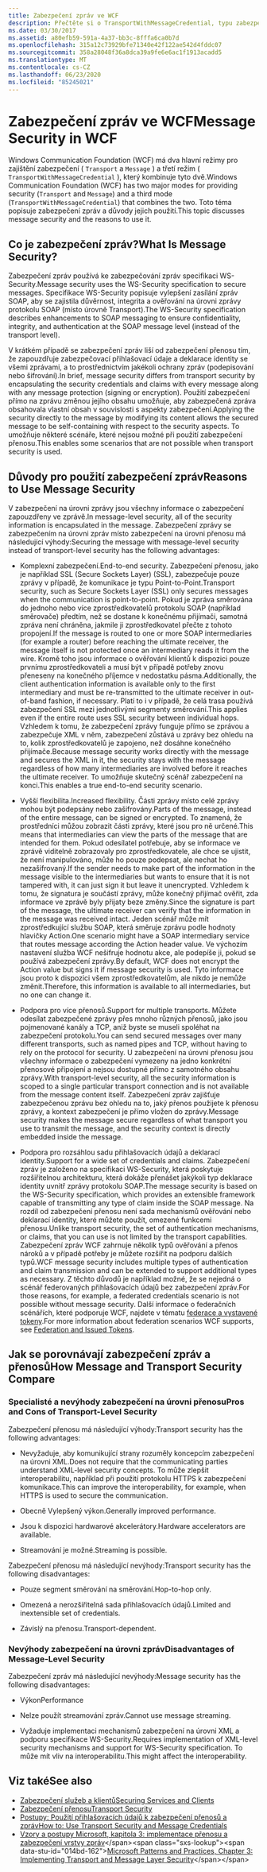 ```yaml
---
title: Zabezpečení zpráv ve WCF
description: Přečtěte si o TransportWithMessageCredential, typu zabezpečení zpráv WCF, které používá kombinaci přenosů a režimů zabezpečení zpráv.
ms.date: 03/30/2017
ms.assetid: a80efb59-591a-4a37-bb3c-8fffa6ca0b7d
ms.openlocfilehash: 315a12c73929bfe71340e42f122ae542d4fddc07
ms.sourcegitcommit: 358a28048f36a8dca39a9fe6e6ac1f1913acadd5
ms.translationtype: MT
ms.contentlocale: cs-CZ
ms.lasthandoff: 06/23/2020
ms.locfileid: "85245021"
---
```

# <a name="message-security-in-wcf"></a><span data-ttu-id="014bd-103">Zabezpečení zpráv ve WCF</span><span class="sxs-lookup"><span data-stu-id="014bd-103">Message Security in WCF</span></span>

<span data-ttu-id="014bd-104">Windows Communication Foundation (WCF) má dva hlavní režimy pro zajištění zabezpečení ( `Transport` a `Message` ) a třetí režim ( `TransportWithMessageCredential` ), který kombinuje tyto dvě.</span><span class="sxs-lookup"><span data-stu-id="014bd-104">Windows Communication Foundation (WCF) has two major modes for providing security (`Transport` and `Message`) and a third mode (`TransportWithMessageCredential`) that combines the two.</span></span> <span data-ttu-id="014bd-105">Toto téma popisuje zabezpečení zpráv a důvody jejich použití.</span><span class="sxs-lookup"><span data-stu-id="014bd-105">This topic discusses message security and the reasons to use it.</span></span>

## <a name="what-is-message-security"></a><span data-ttu-id="014bd-106">Co je zabezpečení zpráv?</span><span class="sxs-lookup"><span data-stu-id="014bd-106">What Is Message Security?</span></span>

<span data-ttu-id="014bd-107">Zabezpečení zpráv používá ke zabezpečování zpráv specifikaci WS-Security.</span><span class="sxs-lookup"><span data-stu-id="014bd-107">Message security uses the WS-Security specification to secure messages.</span></span> <span data-ttu-id="014bd-108">Specifikace WS-Security popisuje vylepšení zasílání zpráv SOAP, aby se zajistila důvěrnost, integrita a ověřování na úrovni zprávy protokolu SOAP (místo úrovně Transport).</span><span class="sxs-lookup"><span data-stu-id="014bd-108">The WS-Security specification describes enhancements to SOAP messaging to ensure confidentiality, integrity, and authentication at the SOAP message level (instead of the transport level).</span></span>

<span data-ttu-id="014bd-109">V krátkém případě se zabezpečení zpráv liší od zabezpečení přenosu tím, že zapouzdřuje zabezpečovací přihlašovací údaje a deklarace identity se všemi zprávami, a to prostřednictvím jakékoli ochrany zpráv (podepisování nebo šifrování).</span><span class="sxs-lookup"><span data-stu-id="014bd-109">In brief, message security differs from transport security by encapsulating the security credentials and claims with every message along with any message protection (signing or encryption).</span></span> <span data-ttu-id="014bd-110">Použití zabezpečení přímo na zprávu změnou jejího obsahu umožňuje, aby zabezpečená zpráva obsahovala vlastní obsah v souvislosti s aspekty zabezpečení.</span><span class="sxs-lookup"><span data-stu-id="014bd-110">Applying the security directly to the message by modifying its content allows the secured message to be self-containing with respect to the security aspects.</span></span> <span data-ttu-id="014bd-111">To umožňuje některé scénáře, které nejsou možné při použití zabezpečení přenosu.</span><span class="sxs-lookup"><span data-stu-id="014bd-111">This enables some scenarios that are not possible when transport security is used.</span></span>

## <a name="reasons-to-use-message-security"></a><span data-ttu-id="014bd-112">Důvody pro použití zabezpečení zpráv</span><span class="sxs-lookup"><span data-stu-id="014bd-112">Reasons to Use Message Security</span></span>

<span data-ttu-id="014bd-113">V zabezpečení na úrovni zprávy jsou všechny informace o zabezpečení zapouzdřeny ve zprávě.</span><span class="sxs-lookup"><span data-stu-id="014bd-113">In message-level security, all of the security information is encapsulated in the message.</span></span> <span data-ttu-id="014bd-114">Zabezpečení zprávy se zabezpečením na úrovni zpráv místo zabezpečení na úrovni přenosu má následující výhody:</span><span class="sxs-lookup"><span data-stu-id="014bd-114">Securing the message with message-level security instead of transport-level security has the following advantages:</span></span>

- <span data-ttu-id="014bd-115">Komplexní zabezpečení.</span><span class="sxs-lookup"><span data-stu-id="014bd-115">End-to-end security.</span></span> <span data-ttu-id="014bd-116">Zabezpečení přenosu, jako je například SSL (Secure Sockets Layer) (SSL), zabezpečuje pouze zprávy v případě, že komunikace je typu Point-to-Point.</span><span class="sxs-lookup"><span data-stu-id="014bd-116">Transport security, such as Secure Sockets Layer (SSL) only secures messages when the communication is point-to-point.</span></span> <span data-ttu-id="014bd-117">Pokud je zpráva směrována do jednoho nebo více zprostředkovatelů protokolu SOAP (například směrovače) předtím, než se dostane k konečnému přijímači, samotná zpráva není chráněna, jakmile ji zprostředkovatel přečte z tohoto propojení.</span><span class="sxs-lookup"><span data-stu-id="014bd-117">If the message is routed to one or more SOAP intermediaries (for example a router) before reaching the ultimate receiver, the message itself is not protected once an intermediary reads it from the wire.</span></span> <span data-ttu-id="014bd-118">Kromě toho jsou informace o ověřování klientů k dispozici pouze prvnímu zprostředkovateli a musí být v případě potřeby znovu přeneseny na konečného příjemce v nedostatku pásma.</span><span class="sxs-lookup"><span data-stu-id="014bd-118">Additionally, the client authentication information is available only to the first intermediary and must be re-transmitted to the ultimate receiver in out-of-band fashion, if necessary.</span></span> <span data-ttu-id="014bd-119">Platí to i v případě, že celá trasa používá zabezpečení SSL mezi jednotlivými segmenty směrování.</span><span class="sxs-lookup"><span data-stu-id="014bd-119">This applies even if the entire route uses SSL security between individual hops.</span></span> <span data-ttu-id="014bd-120">Vzhledem k tomu, že zabezpečení zprávy funguje přímo se zprávou a zabezpečuje XML v něm, zabezpečení zůstává u zprávy bez ohledu na to, kolik zprostředkovatelů je zapojeno, než dosáhne konečného přijímače.</span><span class="sxs-lookup"><span data-stu-id="014bd-120">Because message security works directly with the message and secures the XML in it, the security stays with the message regardless of how many intermediaries are involved before it reaches the ultimate receiver.</span></span> <span data-ttu-id="014bd-121">To umožňuje skutečný scénář zabezpečení na konci.</span><span class="sxs-lookup"><span data-stu-id="014bd-121">This enables a true end-to-end security scenario.</span></span>

- <span data-ttu-id="014bd-122">Vyšší flexibilita.</span><span class="sxs-lookup"><span data-stu-id="014bd-122">Increased flexibility.</span></span> <span data-ttu-id="014bd-123">Části zprávy místo celé zprávy mohou být podepsány nebo zašifrovány.</span><span class="sxs-lookup"><span data-stu-id="014bd-123">Parts of the message, instead of the entire message, can be signed or encrypted.</span></span> <span data-ttu-id="014bd-124">To znamená, že prostředníci můžou zobrazit části zprávy, které jsou pro ně určené.</span><span class="sxs-lookup"><span data-stu-id="014bd-124">This means that intermediaries can view the parts of the message that are intended for them.</span></span> <span data-ttu-id="014bd-125">Pokud odesílatel potřebuje, aby se informace ve zprávě viditelně zobrazovaly pro zprostředkovatele, ale chce se ujistit, že není manipulováno, může ho pouze podepsat, ale nechat ho nezašifrovaný.</span><span class="sxs-lookup"><span data-stu-id="014bd-125">If the sender needs to make part of the information in the message visible to the intermediaries but wants to ensure that it is not tampered with, it can just sign it but leave it unencrypted.</span></span> <span data-ttu-id="014bd-126">Vzhledem k tomu, že signatura je součástí zprávy, může konečný přijímač ověřit, zda informace ve zprávě byly přijaty beze změny.</span><span class="sxs-lookup"><span data-stu-id="014bd-126">Since the signature is part of the message, the ultimate receiver can verify that the information in the message was received intact.</span></span> <span data-ttu-id="014bd-127">Jeden scénář může mít zprostředkující službu SOAP, která směruje zprávu podle hodnoty hlavičky Action.</span><span class="sxs-lookup"><span data-stu-id="014bd-127">One scenario might have a SOAP intermediary service that routes message according the Action header value.</span></span> <span data-ttu-id="014bd-128">Ve výchozím nastavení služba WCF nešifruje hodnotu akce, ale podepíše ji, pokud se používá zabezpečení zprávy.</span><span class="sxs-lookup"><span data-stu-id="014bd-128">By default, WCF does not encrypt the Action value but signs it if message security is used.</span></span> <span data-ttu-id="014bd-129">Tyto informace jsou proto k dispozici všem zprostředkovatelům, ale nikdo je nemůže změnit.</span><span class="sxs-lookup"><span data-stu-id="014bd-129">Therefore, this information is available to all intermediaries, but no one can change it.</span></span>

- <span data-ttu-id="014bd-130">Podpora pro více přenosů.</span><span class="sxs-lookup"><span data-stu-id="014bd-130">Support for multiple transports.</span></span> <span data-ttu-id="014bd-131">Můžete odesílat zabezpečené zprávy přes mnoho různých přenosů, jako jsou pojmenované kanály a TCP, aniž byste se museli spoléhat na zabezpečení protokolu.</span><span class="sxs-lookup"><span data-stu-id="014bd-131">You can send secured messages over many different transports, such as named pipes and TCP, without having to rely on the protocol for security.</span></span> <span data-ttu-id="014bd-132">U zabezpečení na úrovni přenosu jsou všechny informace o zabezpečení vymezeny na jedno konkrétní přenosové připojení a nejsou dostupné přímo z samotného obsahu zprávy.</span><span class="sxs-lookup"><span data-stu-id="014bd-132">With transport-level security, all the security information is scoped to a single particular transport connection and is not available from the message content itself.</span></span> <span data-ttu-id="014bd-133">Zabezpečení zpráv zajišťuje zabezpečenou zprávu bez ohledu na to, jaký přenos použijete k přenosu zprávy, a kontext zabezpečení je přímo vložen do zprávy.</span><span class="sxs-lookup"><span data-stu-id="014bd-133">Message security makes the message secure regardless of what transport you use to transmit the message, and the security context is directly embedded inside the message.</span></span>

- <span data-ttu-id="014bd-134">Podpora pro rozsáhlou sadu přihlašovacích údajů a deklarací identity.</span><span class="sxs-lookup"><span data-stu-id="014bd-134">Support for a wide set of credentials and claims.</span></span> <span data-ttu-id="014bd-135">Zabezpečení zpráv je založeno na specifikaci WS-Security, která poskytuje rozšiřitelnou architekturu, která dokáže přenášet jakýkoli typ deklarace identity uvnitř zprávy protokolu SOAP.</span><span class="sxs-lookup"><span data-stu-id="014bd-135">The message security is based on the WS-Security specification, which provides an extensible framework capable of transmitting any type of claim inside the SOAP message.</span></span> <span data-ttu-id="014bd-136">Na rozdíl od zabezpečení přenosu není sada mechanismů ověřování nebo deklarací identity, které můžete použít, omezené funkcemi přenosu.</span><span class="sxs-lookup"><span data-stu-id="014bd-136">Unlike transport security, the set of authentication mechanisms, or claims, that you can use is not limited by the transport capabilities.</span></span> <span data-ttu-id="014bd-137">Zabezpečení zpráv WCF zahrnuje několik typů ověřování a přenos nároků a v případě potřeby je můžete rozšířit na podporu dalších typů.</span><span class="sxs-lookup"><span data-stu-id="014bd-137">WCF message security includes multiple types of authentication and claim transmission and can be extended to support additional types as necessary.</span></span> <span data-ttu-id="014bd-138">Z těchto důvodů je například možné, že se nejedná o scénář federovaných přihlašovacích údajů bez zabezpečení zpráv.</span><span class="sxs-lookup"><span data-stu-id="014bd-138">For those reasons, for example, a federated credentials scenario is not possible without message security.</span></span> <span data-ttu-id="014bd-139">Další informace o federačních scénářích, které podporuje WCF, najdete v tématu [federace a vystavené tokeny](federation-and-issued-tokens.md).</span><span class="sxs-lookup"><span data-stu-id="014bd-139">For more information about federation scenarios WCF supports, see [Federation and Issued Tokens](federation-and-issued-tokens.md).</span></span>

## <a name="how-message-and-transport-security-compare"></a><span data-ttu-id="014bd-140">Jak se porovnávají zabezpečení zpráv a přenosů</span><span class="sxs-lookup"><span data-stu-id="014bd-140">How Message and Transport Security Compare</span></span>

### <a name="pros-and-cons-of-transport-level-security"></a><span data-ttu-id="014bd-141">Specialisté a nevýhody zabezpečení na úrovni přenosu</span><span class="sxs-lookup"><span data-stu-id="014bd-141">Pros and Cons of Transport-Level Security</span></span>

<span data-ttu-id="014bd-142">Zabezpečení přenosu má následující výhody:</span><span class="sxs-lookup"><span data-stu-id="014bd-142">Transport security has the following advantages:</span></span>

- <span data-ttu-id="014bd-143">Nevyžaduje, aby komunikující strany rozuměly koncepcím zabezpečení na úrovni XML.</span><span class="sxs-lookup"><span data-stu-id="014bd-143">Does not require that the communicating parties understand XML-level security concepts.</span></span> <span data-ttu-id="014bd-144">To může zlepšit interoperabilitu, například při použití protokolu HTTPS k zabezpečení komunikace.</span><span class="sxs-lookup"><span data-stu-id="014bd-144">This can improve the interoperability, for example, when HTTPS is used to secure the communication.</span></span>

- <span data-ttu-id="014bd-145">Obecně Vylepšený výkon.</span><span class="sxs-lookup"><span data-stu-id="014bd-145">Generally improved performance.</span></span>

- <span data-ttu-id="014bd-146">Jsou k dispozici hardwarové akcelerátory.</span><span class="sxs-lookup"><span data-stu-id="014bd-146">Hardware accelerators are available.</span></span>

- <span data-ttu-id="014bd-147">Streamování je možné.</span><span class="sxs-lookup"><span data-stu-id="014bd-147">Streaming is possible.</span></span>

 <span data-ttu-id="014bd-148">Zabezpečení přenosu má následující nevýhody:</span><span class="sxs-lookup"><span data-stu-id="014bd-148">Transport security has the following disadvantages:</span></span>

- <span data-ttu-id="014bd-149">Pouze segment směrování na směrování.</span><span class="sxs-lookup"><span data-stu-id="014bd-149">Hop-to-hop only.</span></span>

- <span data-ttu-id="014bd-150">Omezená a nerozšiřitelná sada přihlašovacích údajů.</span><span class="sxs-lookup"><span data-stu-id="014bd-150">Limited and inextensible set of credentials.</span></span>

- <span data-ttu-id="014bd-151">Závislý na přenosu.</span><span class="sxs-lookup"><span data-stu-id="014bd-151">Transport-dependent.</span></span>

### <a name="disadvantages-of-message-level-security"></a><span data-ttu-id="014bd-152">Nevýhody zabezpečení na úrovni zpráv</span><span class="sxs-lookup"><span data-stu-id="014bd-152">Disadvantages of Message-Level Security</span></span>

<span data-ttu-id="014bd-153">Zabezpečení zpráv má následující nevýhody:</span><span class="sxs-lookup"><span data-stu-id="014bd-153">Message security has the following disadvantages:</span></span>

- <span data-ttu-id="014bd-154">Výkon</span><span class="sxs-lookup"><span data-stu-id="014bd-154">Performance</span></span>

- <span data-ttu-id="014bd-155">Nelze použít streamování zpráv.</span><span class="sxs-lookup"><span data-stu-id="014bd-155">Cannot use message streaming.</span></span>

- <span data-ttu-id="014bd-156">Vyžaduje implementaci mechanismů zabezpečení na úrovni XML a podporu specifikace WS-Security.</span><span class="sxs-lookup"><span data-stu-id="014bd-156">Requires implementation of XML-level security mechanisms and support for WS-Security specification.</span></span> <span data-ttu-id="014bd-157">To může mít vliv na interoperabilitu.</span><span class="sxs-lookup"><span data-stu-id="014bd-157">This might affect the interoperability.</span></span>

## <a name="see-also"></a><span data-ttu-id="014bd-158">Viz také</span><span class="sxs-lookup"><span data-stu-id="014bd-158">See also</span></span>

- [<span data-ttu-id="014bd-159">Zabezpečení služeb a klientů</span><span class="sxs-lookup"><span data-stu-id="014bd-159">Securing Services and Clients</span></span>](securing-services-and-clients.md)
- [<span data-ttu-id="014bd-160">Zabezpečení přenosu</span><span class="sxs-lookup"><span data-stu-id="014bd-160">Transport Security</span></span>](transport-security.md)
- [<span data-ttu-id="014bd-161">Postupy: Použití přihlašovacích údajů k zabezpečení přenosů a zpráv</span><span class="sxs-lookup"><span data-stu-id="014bd-161">How to: Use Transport Security and Message Credentials</span></span>](how-to-use-transport-security-and-message-credentials.md)
- <span data-ttu-id="014bd-162">[Vzory a postupy Microsoft, kapitola 3: implementace přenosu a zabezpečení vrstvy zpráv](https://docs.microsoft.com/previous-versions/msp-n-p/ff647370(v=pandp.10))</span><span class="sxs-lookup"><span data-stu-id="014bd-162">[Microsoft Patterns and Practices, Chapter 3: Implementing Transport and Message Layer Security](https://docs.microsoft.com/previous-versions/msp-n-p/ff647370(v=pandp.10))</span></span>
